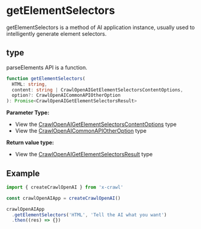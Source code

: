# getElementSelectors

getElementSelectors is a method of AI application instance, usually used to intelligently generate element selectors.

## type

parseElements API is a function.

```ts
function getElementSelectors(
  HTML: string,
  content: string | CrawlOpenAIGetElementSelectorsContentOptions,
  option?: CrawlOpenAICommonAPIOtherOption
): Promise<CrawlOpenAIGetElementSelectorsResult>
```

**Parameter Type:**

- View the [CrawlOpenAIGetElementSelectorsContentOptions](/type/get-element-selectors#crawlopenaigetelementselectorscontentoptions) type
- View the [CrawlOpenAICommonAPIOtherOption](/type/crawl-openai-other-config#crawlopenaicommonapiotheroption) type

**Return value type:**

- View the [CrawlOpenAIGetElementSelectorsResult](/type/get-element-selectors#crawlopenaigetelementselectorsresult) type

## Example

```js
import { createCrawlOpenAI } from 'x-crawl'

const crawlOpenAIApp = createCrawlOpenAI()

crawlOpenAIApp
  .getElementSelectors('HTML', 'Tell the AI what you want')
  .then((res) => {})
```

